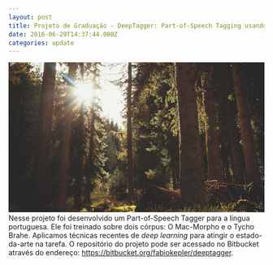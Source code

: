 ```yaml
---
layout: post
title: Projeto de Graduação - DeepTagger: Part-of-Speech Tagging usando redes neurais recorrentes e recursivas.
date: 2016-06-29T14:37:44.000Z
categories: update
---
```


<img src="/images/fulls/02.jpg" class="fit image">
Nesse projeto foi desenvolvido um Part-of-Speech Tagger para a língua portuguesa. Ele foi treinado sobre dois córpus: O Mac-Morpho e o Tycho Brahe. Aplicamos técnicas recentes de <em>deep learning</em> para atingir o estado-da-arte na tarefa. O repositório do projeto pode ser acessado no Bitbucket através do endereço: <a href="https://bitbucket.org/fabiokepler/deeptagger" target="_blank">https://bitbucket.org/fabiokepler/deeptagger</a>.